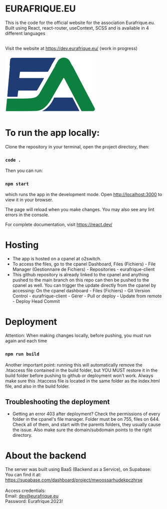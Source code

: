 # EURAFRIQUE.EU

This is the code for the official website for the association Eurafrique.eu. <br>
Built using React, react-router, useContext, SCSS and is available in 4 different languages <br><br>

Visit the website at https://dev.eurafrique.eu/ (work in progress)

<img src="./public/logo-tab.png"/>

# To run the app locally:

Clone the repository in your terminal, open the project directory, then:

### `code .`

Then you can run:

### `npm start`

which runs the app in the development mode.
Open [http://localhost:3000](http://localhost:3000) to view it in your browser.

The page will reload when you make changes.
You may also see any lint errors in the console.

For complete documentation, visit https://react.dev/

# Hosting

- The app is hosted on a cpanel at o2switch.
- To access the files, go to the cpanel Dashboard, Files (Fichiers) - File Manager (Gestionnaire de Fichiers) - Repositories - eurafrique-client
- This github repository is already linked to the cpanel and anything pushed to the main branch on this repo can then be pushed to the cpanel as well. You can trigger the update directly from the cpanel by accessing: On the cpanel dashboard - Files (Fichiers) - Git Version Control - eurafrique-client - Gérer - Pull or deploy - Update from remote - Deploy Head Commit

# Deployment

Attention: When making changes locally, before pushing, you must run again and each time

### `npm run build`

Another important point: running this will automatically remove the .htaccess file contained in the build folder, but YOU MUST restore it in the build folder before pushing to github or deployment won't work. Always make sure this .htaccess file is located in the same folder as the index.html file, and also in the build folder.

## Troubleshooting the deployment

- Getting an error 403 after deployment? Check the permissions of every folder in the cpanel's file manager. Folder must be on 755, files on 644. Check all of them, and start with the parents folders, they usually cause the issue. Also make sure the domain/subdomain points to the right directory.

# About the backend

The server was built using BaaS (Backend as a Service), on Supabase: <br>
You can find it at: https://supabase.com/dashboard/project/mwoossarhudekpczhrse <br><br>
Access credentials: <br>
Email: dev@eurafrique.eu <br>
Password: Eurafrique.2023!
